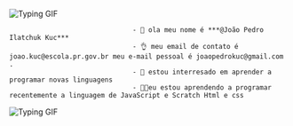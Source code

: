   ![Typing GIF](https://media0.giphy.com/media/RMwgs5kZqkRyhF24KK/giphy.gif)


                                   - 👦 ola meu nome é ***@João Pedro Ilatchuk Kuc***
                                   - 👌 meu email de contato é joao.kuc@escola.pr.gov.br meu e-mail pessoal é joaopedrokuc@gmail.com .
                                   - 🧠 estou interresado em aprender a programar novas linguagens
                                   - 🧑‍💻eu estou aprendendo a programar recentemente a linguagem de JavaScript e Scratch Html e css

   ![Typing GIF](https://gifdb.com/images/featured/vaporwave-mxa15mtookmrjlyk.gif)





<!---
joaopedro4i1/joaopedro4i1 is a ✨ special ✨ repository because its `README.md` (this file) appears on your GitHub profile.
You can click the Preview link to take a look at your changes.
--->


